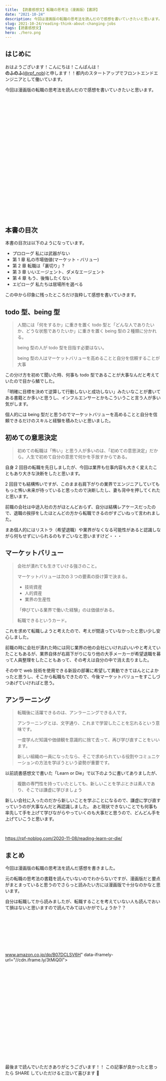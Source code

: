 ```yaml
---
title: 【読書感想文】転職の思考法（漫画版）【書評】
date: "2021-10-24"
description: 今回は漫画版の転職の思考法を読んだので感想を書いていきたいと思います。
slug: 2021-10-24/reading-think-about-changing-jobs
tags: [読書感想文]
hero: ./hero.png
---
```


## はじめに

おはようございます！こんにちは！こんばんは！<br>
**のふのふ**([@rpf_nob](https://twitter.com/rpf_nob))と申します！！都内のスタートアップでフロントエンドエンジニアとして働いています。

今回は漫画版の転職の思考法を読んだので感想を書いていきたいと思います。

<div class="iframely-embed"><div class="iframely-responsive" style="padding-bottom: 52.5%; padding-top: 120px;"><a href="https://www.amazon.co.jp/dp/B094HZTRMG" data-iframely-url="//cdn.iframe.ly/5UsZwvH"></a></div></div>

## 本書の目次

本書の目次は以下のようになっています。

- プロローグ 私には武器がない
- 第 1 章 私の市場価値(マーケット・バリュー)
- 第 2 章 転職は「裏切り」?
- 第 3 章 いいエージェント、ダメなエージェント
- 第 4 章 もう、後悔したくない
- エピローグ 私たちは居場所を選べる

この中から印象に残ったところだけ抜粋して感想を書いていきます。

## todo 型、being 型

> 人間には「何をするか」に重きを置く todo 型と「どんな人でありたいか、どうな状態でありたいか」に重きを置く being 型の２種類に分かれる。
>
> being 型の人が todo 型を目指す必要はない。
>
> being 型の人はマーケットバリューを高めることと自分を信頼することが大事

この分け方を初めて聞いた時、何事も todo 型であることが大事なんだと考えていたので目から鱗でした。

「明確に目標を決めて逆算して行動しないと成功しない」みたいなことが書いてある書籍とか多いと思うし、インフルエンサーとかもこういうこと言う人が多い気がします。

個人的には being 型だと思うのでマーケットバリューを高めることと自分を信頼できるだけのスキルと経験を積みたいと思いました。

## 初めての意思決定

> 初めての転職は「怖い」と思う人が多いのは、「初めての意思決定」だから。人生で初めて自分の意思で何かを手放すからである。

自身 2 回目の転職を先日しましたが、今回は業界も仕事内容も大きく変えたこともあり大きな決断をしたと思います。

2 回目でも結構怖いですが、このまま右肩下がりの業界でエンジニアしていてももっと怖い未来が待っていると思ったので決断したし、妻も背中を押してくれたと思います。

前職の会社は中途入社の方がほとんどおらず、自分は結構レアケースだったので、退職の挨拶をしたほとんどの方から転職できるのがすごいねって言われました。

まあ個人的にはリストラ（希望退職）や業界がなくなる可能性があると認識しながら何もせずにいられるのもすごいなと思いますけど・・・

## マーケットバリュー

> 会社が潰れても生きていける強さのこと。
>
> マーケットバリューは次の３つの要素の掛け算で決まる。
>
> - 技術資産
> - 人的資産
> - 業界の生産性
>
> 「伸びている業界で働いた経験」のは価値がある。
>
> 転職できるというカード。

これを求めて転職しようと考えたので、考えが間違っていなかったと思い少し安心しました。

前職の時に会社が潰れた時には同じ業界の他の会社にいければいいやと考えていたこともあるが、業界自体が右肩下がりになり他の大手メーカーが希望退職を募って人員整理をしたこともあって、その考えは自分の中で消え去りました。

その中で web 技術を使用できる新設の部署に希望して異動できてほんとによかったと思うし、そこから転職もできたので、今後マーケットバリューをすこしづつあげていければと思う。

## アンラーニング

> 転職後に活躍できるのは、アンラーニングできる人です。
>
> アンラーニングとは、文字通り、これまで学習したことを忘れるという意味です。
>
> 一度学んだ知識や価値観を意識的に捨て去って、再び学び直すことをいいます。
>
> 新しい組織の一員になったなら、そこで求められている役割やコミュニケーションの方法を学ぼうという姿勢が重要です。

以前読書感想文で書いた「Learn or Die」で以下のように書いてありましたが、

> 複数の専門性を持っていたとしても、新しいことを学ぶときは素人であり、そこでは謙虚に学びましょう

新しい会社に入ったのだから新しいことを学ぶことになるので、謙虚に学び直すっていうのが大事なんだと再認識しました。
あと現状できないことでも何事も率先して手を上げて学びながらやっていくのも大事だと思うので、どんどん手を上げていこうと思います。

<br>

https://rpf-noblog.com/2020-11-08/reading-learn-or-die/

## まとめ

今回は漫画版の転職の思考法を読んだ感想を書きました。

元の転職の思考法の書籍を読んでいないのでわからないですが、漫画版だと要点がまとまっていると思うのでさらっと読みたい方には漫画版で十分なのかなと思います。

自分は転職してから読みましたが、転職することを考えていない人も読んでおいて損はないと思いますので読んでみてはいかがでしょうか？？

<div class="iframely-embed"><div class="iframely-responsive" style="padding-bottom: 52.5%; padding-top: 120px;"><a href="https

://www.amazon.co.jp/dp/B07DCLSV6H" data-iframely-url="//cdn.iframe.ly/3tMiQ0I"></a></div></div>

<br>
<br>

最後まで読んでいただきありがとうございます！！
この記事が良かったと思ったら SHARE していただけると泣いて喜びます 🤣
